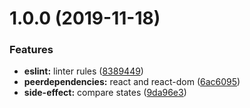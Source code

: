 # 1.0.0 (2019-11-18)


### Features

* **eslint:** linter rules ([8389449](https://github.com/eclass/useSideEffect/commit/8389449a813ef8528a30db13a58c783813043449))
* **peerdependencies:** react and react-dom ([6ac6095](https://github.com/eclass/useSideEffect/commit/6ac60951df832be1460894c8c34a6ac00353e832))
* **side-effect:** compare states ([9da96e3](https://github.com/eclass/useSideEffect/commit/9da96e39db1c7c57d55ddb0ccbd7a4bd90502986))
